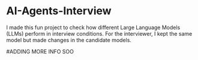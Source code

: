 # AI-Agents-Interview
I made this fun project to check how different Large Language Models (LLMs) perform in interview conditions. For the interviewer, I kept the same model but made changes in the candidate models.

#ADDING MORE INFO SOO
